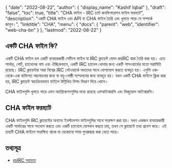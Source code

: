 {
  "date": "2022-08-22",
  "author": {
    "display_name": "Kashif Iqbal"
  },
  "draft": "false",
  "toc": true,
  "title": "CHA ফাইল - IRC চ্যাট কনফিগারেশন ফাইল ফরম্যাট",
  "description": "একটি CHA ফাইল এবং API যা CHA ফাইল তৈরি এবং খুলতে পারে সে সম্পর্কে জানুন।",
  "linktitle": "CHA",
  "menu": {
    "docs": {
      "parent": "web",
      "identifier": "web-cha-bn"
    }
  },
  "lastmod": "2022-08-22"
}

## একটি CHA ফাইল কি?

একটি CHA ফাইল হল একটি ব্যবহারকারী সেটিংস ফাইল যা IRC ক্লায়েন্ট যেমন mIRC দ্বারা তৈরি করা হয়। এতে সার্ভার, পোর্ট, চ্যানেলের নাম এবং ঐচ্ছিকভাবে, একটি IRC চ্যানেল খোলার জন্য একটি পাসওয়ার্ডের মতো পরামিতি রয়েছে। IRC ক্লায়েন্টরা সারা বিশ্বের IRC নেটওয়ার্কে অন্যদের সাথে যোগাযোগ করতে ব্যবহৃত হয়। এগুলি এক-থেকে-এক ব্যক্তিগত আলোচনার জন্য বা বহু-গোষ্ঠী সম্মেলনের জন্য ব্যবহৃত হয়। যখন একটি CHA ফাইলে ক্লিক করা হয়, IRC ক্লায়েন্ট স্বয়ংক্রিয়ভাবে ফাইলে উল্লিখিত বিশদ বিবরণ দিয়ে খোলে।

CHA ফাইলগুলি খুলতে পারে এমন অ্যাপ্লিকেশনগুলির মধ্যে রয়েছে এমআইআরসি এবং ভিজ্যুয়াল আইআরসি।

## CHA ফাইল ফরম্যাট

CHA ফাইলগুলি IRC ক্লায়েন্টের অন্যান্য ইনস্টলেশন ফাইলগুলির সাথে সংরক্ষণ করা হয়। যখন একজন ব্যবহারকারী একটি সার্ভারের সাথে সংযোগ করতে এবং একটি চ্যানেলে যোগদান করতে চায়, তখন সে ক্লায়েন্টে তথ্য প্রবেশ করে। এই তথ্যটি CHA ফাইলে সংরক্ষিত থাকে যা যেকোনো সময় পুনরুদ্ধার করা যেতে পারে।

## তথ্যসূত্র

* [mIRC সহায়তা](https://www.mirc.com/help/html/index.html?dcc.html)


